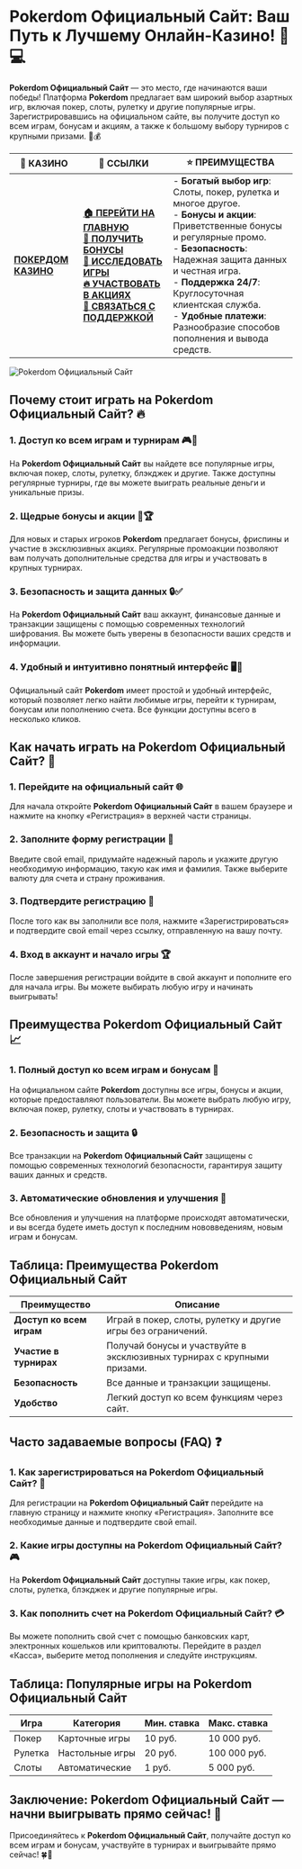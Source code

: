 # **Pokerdom Официальный Сайт: Ваш Путь к Лучшему Онлайн-Казино!** 🎰💻

**Pokerdom Официальный Сайт** — это место, где начинаются ваши победы! Платформа **Pokerdom** предлагает вам широкий выбор азартных игр, включая покер, слоты, рулетку и другие популярные игры. Зарегистрировавшись на официальном сайте, вы получите доступ ко всем играм, бонусам и акциям, а также к большому выбору турниров с крупными призами. 🌟💰

| 🎰 **КАЗИНО**                             | 🔗 **ССЫЛКИ**                                                                                                                                                                                                 | ⭐ **ПРЕИМУЩЕСТВА**                                                                                     |
|-------------------------------------------|---------------------------------------------------------------------------------------------------------------------------------------------------------------------------------------------------------------|--------------------------------------------------------------------------------------------------------|
| **[ПОКЕРДОМ КАЗИНО](https://brandplay.link/4k77v2yx)** | **[🏠 ПЕРЕЙТИ НА ГЛАВНУЮ](https://brandplay.link/4k77v2yx)** <br> **[🎁 ПОЛУЧИТЬ БОНУСЫ](https://brandplay.link/4k77v2yx)** <br> **[🎲 ИССЛЕДОВАТЬ ИГРЫ](https://brandplay.link/4k77v2yx)** <br> **[🔥 УЧАСТВОВАТЬ В АКЦИЯХ](https://brandplay.link/4k77v2yx)** <br> **[💬 СВЯЗАТЬСЯ С ПОДДЕРЖКОЙ](https://brandplay.link/4k77v2yx)** | - **Богатый выбор игр**: Слоты, покер, рулетка и многое другое.<br>- **Бонусы и акции**: Приветственные бонусы и регулярные промо.<br>- **Безопасность**: Надежная защита данных и честная игра.<br>- **Поддержка 24/7**: Круглосуточная клиентская служба.<br>- **Удобные платежи**: Разнообразие способов пополнения и вывода средств. |

![Pokerdom Официальный Сайт](https://sun9-78.userapi.com/impf/c847217/v847217583/ffb95/Q1_QHrnE5fw.jpg?size=1280x439&quality=96&sign=eaada05ad781ebcf409d1ae76d53df79&type=album)

## Почему стоит играть на **Pokerdom Официальный Сайт**? 🔥

### 1. **Доступ ко всем играм и турнирам** 🎮💸

На **Pokerdom Официальный Сайт** вы найдете все популярные игры, включая покер, слоты, рулетку, блэкджек и другие. Также доступны регулярные турниры, где вы можете выиграть реальные деньги и уникальные призы.

### 2. **Щедрые бонусы и акции** 🎁🏆

Для новых и старых игроков **Pokerdom** предлагает бонусы, фриспины и участие в эксклюзивных акциях. Регулярные промоакции позволяют вам получать дополнительные средства для игры и участвовать в крупных турнирах.

### 3. **Безопасность и защита данных** 🔒✅

На **Pokerdom Официальный Сайт** ваш аккаунт, финансовые данные и транзакции защищены с помощью современных технологий шифрования. Вы можете быть уверены в безопасности ваших средств и информации.

### 4. **Удобный и интуитивно понятный интерфейс** 🖥️📱

Официальный сайт **Pokerdom** имеет простой и удобный интерфейс, который позволяет легко найти любимые игры, перейти к турнирам, бонусам или пополнению счета. Все функции доступны всего в несколько кликов.

## Как начать играть на **Pokerdom Официальный Сайт**? 🏁

### 1. **Перейдите на официальный сайт** 🌐

Для начала откройте **Pokerdom Официальный Сайт** в вашем браузере и нажмите на кнопку «Регистрация» в верхней части страницы.

### 2. **Заполните форму регистрации** 📝

Введите свой email, придумайте надежный пароль и укажите другую необходимую информацию, такую как имя и фамилия. Также выберите валюту для счета и страну проживания.

### 3. **Подтвердите регистрацию** 📧

После того как вы заполнили все поля, нажмите «Зарегистрироваться» и подтвердите свой email через ссылку, отправленную на вашу почту.

### 4. **Вход в аккаунт и начало игры** 🏆

После завершения регистрации войдите в свой аккаунт и пополните его для начала игры. Вы можете выбирать любую игру и начинать выигрывать!

## Преимущества **Pokerdom Официальный Сайт** 📈

### 1. **Полный доступ ко всем играм и бонусам** 🎰

На официальном сайте **Pokerdom** доступны все игры, бонусы и акции, которые предоставляют пользователи. Вы можете выбрать любую игру, включая покер, рулетку, слоты и участвовать в турнирах.

### 2. **Безопасность и защита** 🔒

Все транзакции на **Pokerdom Официальный Сайт** защищены с помощью современных технологий безопасности, гарантируя защиту ваших данных и средств.

### 3. **Автоматические обновления и улучшения** 🔄

Все обновления и улучшения на платформе происходят автоматически, и вы всегда будете иметь доступ к последним нововведениям, новым играм и бонусам.

## Таблица: Преимущества **Pokerdom Официальный Сайт**

| Преимущество               | Описание                                       |
|----------------------------|------------------------------------------------|
| **Доступ ко всем играм**   | Играй в покер, слоты, рулетку и другие игры без ограничений. |
| **Участие в турнирах**     | Получай бонусы и участвуйте в эксклюзивных турнирах с крупными призами. |
| **Безопасность**           | Все данные и транзакции защищены.              |
| **Удобство**               | Легкий доступ ко всем функциям через сайт.     |

## Часто задаваемые вопросы (FAQ) ❓

### **1. Как зарегистрироваться на **Pokerdom Официальный Сайт**?** 📝

Для регистрации на **Pokerdom Официальный Сайт** перейдите на главную страницу и нажмите кнопку «Регистрация». Заполните все необходимые данные и подтвердите свой email.

### **2. Какие игры доступны на **Pokerdom Официальный Сайт**?** 🎮

На **Pokerdom Официальный Сайт** доступны такие игры, как покер, слоты, рулетка, блэкджек и другие популярные игры.

### **3. Как пополнить счет на **Pokerdom Официальный Сайт**?** 💳

Вы можете пополнить свой счет с помощью банковских карт, электронных кошельков или криптовалюты. Перейдите в раздел «Касса», выберите метод пополнения и следуйте инструкциям.

## Таблица: Популярные игры на **Pokerdom Официальный Сайт**

| Игра                | Категория        | Мин. ставка | Макс. ставка |
|---------------------|------------------|-------------|--------------|
| Покер               | Карточные игры   | 10 руб.     | 10 000 руб.  |
| Рулетка             | Настольные игры  | 20 руб.     | 100 000 руб. |
| Слоты               | Автоматические   | 1 руб.      | 5 000 руб.   |

## Заключение: **Pokerdom Официальный Сайт** — начни выигрывать прямо сейчас! 🎉

Присоединяйтесь к **Pokerdom Официальный Сайт**, получайте доступ ко всем играм и бонусам, участвуйте в турнирах и выигрывайте прямо сейчас! 🍀🎰


